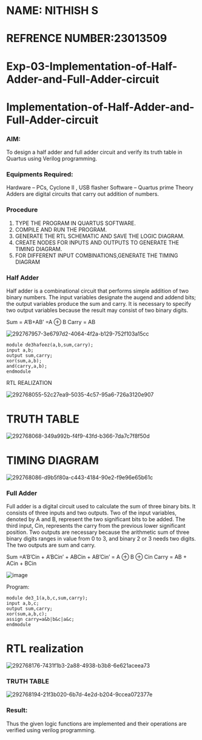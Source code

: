 # NAME: NITHISH S
# REFRENCE NUMBER:23013509
# Exp-03-Implementation-of-Half-Adder-and-Full-Adder-circuit

# Implementation-of-Half-Adder-and-Full-Adder-circuit
### AIM:
To design a half adder and full adder circuit and verify its truth table in Quartus using Verilog programming.

### Equipments Required:
Hardware – PCs, Cyclone II , USB flasher
Software – Quartus prime
Theory
Adders are digital circuits that carry out addition of numbers.
###  Procedure
1. TYPE THE PROGRAM IN QUARTUS SOFTWARE.
2. COMPILE AND RUN THE PROGRAM.
3. GENERATE THE RTL SCHEMATIC AND SAVE THE LOGIC DIAGRAM.
4. CREATE NODES FOR  INPUTS AND OUTPUTS TO GENERATE THE TIMING DIAGRAM.
5. FOR DIFFERENT INPUT COMBINATIONS,GENERATE THE TIMING DIAGRAM
   
### Half Adder
Half adder is a combinational circuit that performs simple addition of two binary numbers. The input variables designate the augend and addend bits; the output variables produce the sum and carry. It is necessary to specify two output variables because the result may consist of two binary digits.

Sum = A’B+AB’ =A ⊕ B Carry = AB

![292767957-3e6797d2-4064-4f2a-b129-752f103a15cc](https://github.com/Nithish23013509/Exp-02-Implementation-of-Half-Adder-and-Full-Adder-circuit/assets/149038138/fe444606-cfe3-4b25-8b94-169195d6f96c)

```
module de3hafeez(a,b,sum,carry);
input a,b;
output sum,carry;
xor(sum,a,b);
and(carry,a,b);
endmodule
```

RTL REALIZATION

![292768055-52c27ea9-5035-4c57-95a6-726a3120e907](https://github.com/Nithish23013509/Exp-02-Implementation-of-Half-Adder-and-Full-Adder-circuit/assets/149038138/f9f43422-de6b-4371-beb0-8144c64e2e69)
# TRUTH TABLE
![292768068-349a992b-f4f9-43fd-b366-7da7c7f8f50d](https://github.com/Nithish23013509/Exp-02-Implementation-of-Half-Adder-and-Full-Adder-circuit/assets/149038138/3255d42c-841f-4972-a391-89b2372ca0a8)
# TIMING DIAGRAM
![292768086-d9b5f80a-c443-4184-90e2-f9e96e65b61c](https://github.com/Nithish23013509/Exp-02-Implementation-of-Half-Adder-and-Full-Adder-circuit/assets/149038138/b256225d-762f-4af0-943d-782bc088a653)

### Full Adder
Full adder is a digital circuit used to calculate the sum of three binary bits. It consists of three inputs and two outputs. Two of the input variables, denoted by A and B, represent the two significant bits to be added. The third input, Cin, represents the carry from the previous lower significant position. Two outputs are necessary because the arithmetic sum of three binary digits ranges in value from 0 to 3, and binary 2 or 3 needs two digits. The two outputs are sum and carry.

Sum =A’B’Cin + A’BCin’ + ABCin + AB’Cin’ = A ⊕ B ⊕ Cin Carry = AB + ACin + BCin

 ![image](https://user-images.githubusercontent.com/36288975/163552156-a13e5a56-c638-4110-97d9-8896907c8d25.png)


Program:
```
module de3_1(a,b,c,sum,carry);
input a,b,c;
output sum,carry;
xor(sum,a,b,c);
assign carry=a&b|b&c|a&c;
endmodule
```

# RTL realization
![292768176-7431f1b3-2a88-4938-b3b8-6e621aceea73](https://github.com/Nithish23013509/Exp-02-Implementation-of-Half-Adder-and-Full-Adder-circuit/assets/149038138/3a800152-af35-4d1e-8c6c-45254a01ec31)

### TRUTH TABLE
![292768194-21f3b020-6b7d-4e2d-b204-9ccea072377e](https://github.com/Nithish23013509/Exp-02-Implementation-of-Half-Adder-and-Full-Adder-circuit/assets/149038138/6e7f43e4-d835-4b36-a229-55313c12b867)


### Result:
Thus the given logic functions are implemented and their operations are verified using verilog programming.
